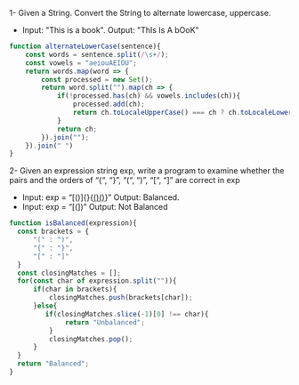 1- Given a String. Convert the String to alternate lowercase, uppercase.
  - Input: "This is a book". Output: "ThIs Is A bOoK"
  
```js
function alternateLowerCase(sentence){
    const words = sentence.split(/\s+/);
    const vowels = "aeiouAEIOU";
    return words.map(word => {
        const processed = new Set();        
        return word.split("").map(ch => {
            if(!processed.has(ch) && vowels.includes(ch)){
                processed.add(ch);
                return ch.toLocaleUpperCase() === ch ? ch.toLocaleLowerCase() : ch.toLocaleUpperCase();
            }
            return ch;
        }).join("");               
    }).join(" ")
}
```

2- Given an expression string exp, write a program to examine whether the pairs and the orders of “{“, “}”, “(“, “)”, “[“, “]” are correct in exp
  - Input: exp = “[()]{}{[()()]()}” Output: Balanced.
  - Input: exp = “[(])”             Output: Not Balanced 
  
  ```js
  function isBalanced(expression){
    const brackets = {
        "(" : ")",
        "{" : "}",
        "[" : "]"
    }  
    const closingMatches = [];
    for(const char of expression.split("")){
        if(char in brackets){
            closingMatches.push(brackets[char]);
        }else{
           if(closingMatches.slice(-1)[0] !== char){
                return "Unbalanced";
            }
            closingMatches.pop(); 
        }
    }
    return "Balanced";
}
  ```
